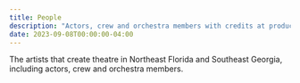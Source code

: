 ```yaml
---
title: People
description: "Actors, crew and orchestra members with credits at production companies in Jacksonville, Florida, and throughout Northeast Florida and Southeast Georgia."
date: 2023-09-08T00:00:00-04:00
---
```

The artists that create theatre in Northeast Florida and Southeast Georgia, including actors, crew and orchestra members.